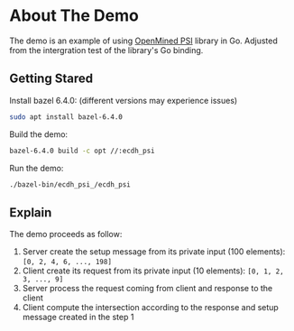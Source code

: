 # About The Demo

The demo is an example of using [OpenMined PSI](https://github.com/OpenMined/PSI) library in Go. Adjusted from the intergration test of the library's Go binding.

## Getting Stared

Install bazel 6.4.0: (different versions may experience issues)

```sh
sudo apt install bazel-6.4.0
```

Build the demo:

```sh
bazel-6.4.0 build -c opt //:ecdh_psi
```

Run the demo:

```sh
./bazel-bin/ecdh_psi_/ecdh_psi
```

## Explain

The demo proceeds as follow:

1. Server create the setup message from its private input (100 elements): `[0, 2, 4, 6, ..., 198]`
2. Client create its request from its private input (10 elements): `[0, 1, 2, 3, ..., 9]`
3. Server process the request coming from client and response to the client
4. Client compute the intersection according to the response and setup message created in the step 1
